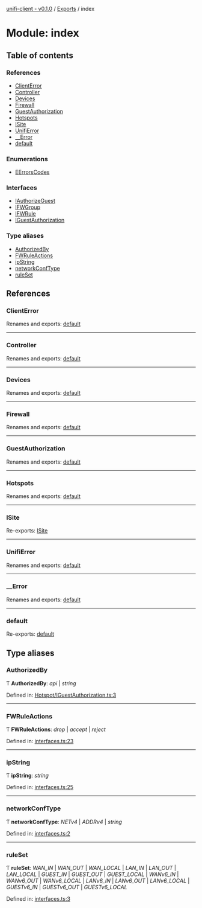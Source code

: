 [unifi-client - v0.1.0](../README.md) / [Exports](../modules.md) / index

# Module: index

## Table of contents

### References

- [ClientError](index.md#clienterror)
- [Controller](index.md#controller)
- [Devices](index.md#devices)
- [Firewall](index.md#firewall)
- [GuestAuthorization](index.md#guestauthorization)
- [Hotspots](index.md#hotspots)
- [ISite](index.md#isite)
- [UnifiError](index.md#unifierror)
- [\_\_Error](index.md#__error)
- [default](index.md#default)

### Enumerations

- [EErrorsCodes](../enums/index.eerrorscodes.md)

### Interfaces

- [IAuthorizeGuest](../interfaces/index.iauthorizeguest.md)
- [IFWGroup](../interfaces/index.ifwgroup.md)
- [IFWRule](../interfaces/index.ifwrule.md)
- [IGuestAuthorization](../interfaces/index.iguestauthorization.md)

### Type aliases

- [AuthorizedBy](index.md#authorizedby)
- [FWRuleActions](index.md#fwruleactions)
- [ipString](index.md#ipstring)
- [networkConfType](index.md#networkconftype)
- [ruleSet](index.md#ruleset)

## References

### ClientError

Renames and exports: [default](../classes/errors_clienterror.default.md)

___

### Controller

Renames and exports: [default](../classes/controller.default.md)

___

### Devices

Renames and exports: [default](../classes/devices_devices.default.md)

___

### Firewall

Renames and exports: [default](../classes/firewall_firewall.default.md)

___

### GuestAuthorization

Renames and exports: [default](../classes/hotspot_guestauthorization.default.md)

___

### Hotspots

Renames and exports: [default](../classes/hotspot_hotspots.default.md)

___

### ISite

Re-exports: [ISite](../interfaces/sites_isite.isite.md)

___

### UnifiError

Renames and exports: [default](../classes/errors_unifierror.default.md)

___

### \_\_Error

Renames and exports: [default](../classes/errors___error.default.md)

___

### default

Re-exports: [default](../classes/controller.default.md)

## Type aliases

### AuthorizedBy

Ƭ **AuthorizedBy**: *api* \| *string*

Defined in: [Hotspot/IGuestAuthorization.ts:3](https://github.com/thib3113/unifi-client/blob/963dbf0/src/Hotspot/IGuestAuthorization.ts#L3)

___

### FWRuleActions

Ƭ **FWRuleActions**: *drop* \| *accept* \| *reject*

Defined in: [interfaces.ts:23](https://github.com/thib3113/unifi-client/blob/963dbf0/src/interfaces.ts#L23)

___

### ipString

Ƭ **ipString**: *string*

Defined in: [interfaces.ts:25](https://github.com/thib3113/unifi-client/blob/963dbf0/src/interfaces.ts#L25)

___

### networkConfType

Ƭ **networkConfType**: *NETv4* \| *ADDRv4* \| *string*

Defined in: [interfaces.ts:2](https://github.com/thib3113/unifi-client/blob/963dbf0/src/interfaces.ts#L2)

___

### ruleSet

Ƭ **ruleSet**: *WAN_IN* \| *WAN_OUT* \| *WAN_LOCAL* \| *LAN_IN* \| *LAN_OUT* \| *LAN_LOCAL* \| *GUEST_IN* \| *GUEST_OUT* \| *GUEST_LOCAL* \| *WANv6_IN* \| *WANv6_OUT* \| *WANv6_LOCAL* \| *LANv6_IN* \| *LANv6_OUT* \| *LANv6_LOCAL* \| *GUESTv6_IN* \| *GUESTv6_OUT* \| *GUESTv6_LOCAL*

Defined in: [interfaces.ts:3](https://github.com/thib3113/unifi-client/blob/963dbf0/src/interfaces.ts#L3)
